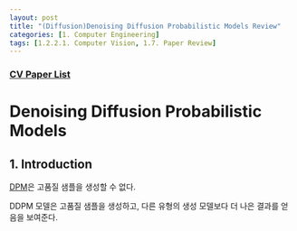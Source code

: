 ```yaml
---
layout: post 
title: "(Diffusion)Denoising Diffusion Probabilistic Models Review"
categories: [1. Computer Engineering]
tags: [1.2.2.1. Computer Vision, 1.7. Paper Review]
---
```


### [CV Paper List](https://maizer2.github.io/1.%20computer%20engineering/2023/02/01/paper-of-diffusion.html)

# Denoising Diffusion Probabilistic Models

## 1. Introduction

[DPM](https://arxiv.org/abs/1503.03585)은 고품질 샘플을 생성할 수 없다.

DDPM 모델은 고품질 샘플을 생성하고, 다른 유형의 생성 모델보다 더 나은 결과를 얻음을 보여준다.


